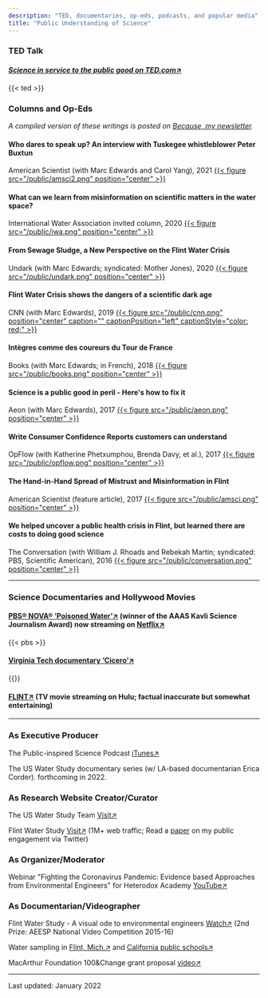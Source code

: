 ```yaml
---
description: "TED, documentaries, op-eds, podcasts, and popular media"
title: "Public Understanding of Science"
---
```


### **TED Talk**

#### [*Science in service to the public good on TED.com*↗](https://www.ted.com/talks/siddhartha_roy_science_in_service_to_the_public_good?language=en) 

{{< ted >}}

### **Columns and Op-Eds**

*A compiled version of these writings is posted on [Because, my newsletter](https://siddhartharoy.substack.com/).*

#### Who dares to speak up? An interview with Tuskegee whistleblower Peter Buxtun
American Scientist (with Marc Edwards and Carol Yang), 2021
[{{< figure src="/public/amsci2.png" position="center" >}}](https://www.americanscientist.org/article/who-dares-to-speak-up)

#### What can we learn from misinformation on scientific matters in the water space? 
International Water Association invited column, 2020
[{{< figure src="/public/iwa.png" position="center" >}}](https://iwa-network.org/what-can-we-learn-from-misinformation-on-scientific-matters-in-the-water-space/)

#### From Sewage Sludge, a New Perspective on the Flint Water Crisis
Undark (with Marc Edwards; syndicated: Mother Jones), 2020
[{{< figure src="/public/undark.png" position="center" >}}](https://undark.org/2020/09/17/flint-water-crisis-sewage/)

#### Flint Water Crisis shows the dangers of a scientific dark age
CNN (with Marc Edwards), 2019
[{{< figure src="/public/cnn.png" position="center" caption="" captionPosition="left" captionStyle="color: red;" >}}](https://edition.cnn.com/2019/03/14/opinions/flint-water-myths-scientific-dark-age-roy-edwards/index.html)

#### Intègres comme des coureurs du Tour de France
Books (with Marc Edwards; in French), 2018
[{{< figure src="/public/books.png" position="center" >}}](https://www.books.fr/integres-coureurs-tour-de-france/)

#### Science is a public good in peril - Here's how to fix it 
Aeon (with Marc Edwards), 2017
[{{< figure src="/public/aeon.png" position="center" >}}](https://aeon.co/essays/science-is-a-public-good-in-peril-heres-how-to-fix-it)

#### Write Consumer Confidence Reports customers can understand 
OpFlow (with Katherine Phetxumphou, Brenda Davy, et al.), 2017
[{{< figure src="/public/opflow.png" position="center" >}}](https://awwa.onlinelibrary.wiley.com/doi/10.5991/OPF.2017.43.0010)

#### The Hand-in-Hand Spread of Mistrust and Misinformation in Flint
American Scientist (feature article), 2017
[{{< figure src="/public/amsci.png" position="center" >}}](https://www.americanscientist.org/article/the-hand-in-hand-spread-of-mistrust-and-misinformation-in-flint)

#### We helped uncover a public health crisis in Flint, but learned there are costs to doing good science
The Conversation (with William J. Rhoads and Rebekah Martin; syndicated: PBS, Scientific American), 2016
[{{< figure src="/public/conversation.png" position="center" >}}](https://theconversation.com/we-helped-uncover-a-public-health-crisis-in-flint-but-learned-there-are-costs-to-doing-good-science-54227)

------

### **Science Documentaries and Hollywood Movies**

#### [PBS® NOVA® ‘Poisoned Water’↗](https://www.pbs.org/video/3001355667/) (winner of the AAAS Kavli Science Journalism Award) now streaming on [Netflix↗](https://www.netflix.com/title/81121185) 

{{< pbs >}}

#### [Virginia Tech documentary ‘Cicero’↗](https://www.youtube.com/watch?v=x1mrZ1zHb9o)

{{<youtube x1mrZ1zHb9o >}}

#### [FLINT↗](https://www.imdb.com/title/tt6397426/) (TV movie streaming on Hulu; factual inaccurate but somewhat entertaining)

------

### **As Executive Producer**

The Public-inspired Science Podcast [iTunes↗](https://podcasts.apple.com/us/podcast/public-inspired-science/id1473322295) 

The US Water Study documentary series (w/ LA-based documentarian Erica Corder). forthcoming in 2022.

### **As Research Website Creator/Curator**

The US Water Study Team [Visit↗](www.uswaterstudy.org)

Flint Water Study [Visit↗](www.flintwaterstudy.org)  (1M+ web traffic; Read a [paper](https://doi.org/10.1177/1075547017751948) on my public engagement via Twitter)

### **As Organizer/Moderator**

Webinar "Fighting the Coronavirus Pandemic: Evidence based Approaches from Environmental Engineers" for Heterodox Academy [YouTube↗](https://www.youtube.com/watch?v=ORFvtGF6YTY)  

### **As Documentarian/Videographer**

Flint Water Study - A visual ode to environmental engineers [Watch↗](https://www.youtube.com/watch?v=t0ZNYHB7TvE) (2nd Prize: AEESP National Video Competition 2015-16)

Water sampling in [Flint, Mich.↗](https://youtu.be/dEQDaPws2xk) and [California public schools↗](https://youtu.be/pxg9X9NMy4g)

MacArthur Foundation 100&Change grant proposal [video↗](https://youtu.be/j8Y2Q7WPLOE)

------

Last updated: January 2022
